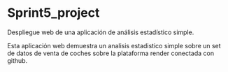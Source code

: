 # Sprint5_project
Despliegue web de una aplicación de análisis estadístico simple.

Esta aplicación web demuestra un analisis estadistico simple sobre un set de datos de venta de coches sobre la plataforma render conectada con github.